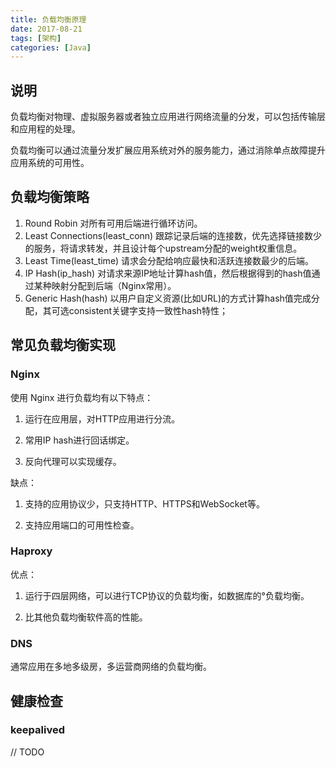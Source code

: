 ```yaml
---
title: 负载均衡原理
date: 2017-08-21
tags: [架构]
categories: [Java]
---
```


## 说明

负载均衡对物理、虚拟服务器或者独立应用进行网络流量的分发，可以包括传输层和应用程的处理。

负载均衡可以通过流量分发扩展应用系统对外的服务能力，通过消除单点故障提升应用系统的可用性。

## 负载均衡策略

1. Round Robin
    对所有可用后端进行循环访问。
2. Least Connections(least_conn)
    跟踪记录后端的连接数，优先选择链接数少的服务，将请求转发，并且设计每个upstream分配的weight权重信息。
3. Least Time(least_time)
    请求会分配给响应最快和活跃连接数最少的后端。
4. IP Hash(ip_hash)
    对请求来源IP地址计算hash值，然后根据得到的hash值通过某种映射分配到后端（Nginx常用）。
5. Generic Hash(hash)
    以用户自定义资源(比如URL)的方式计算hash值完成分配，其可选consistent关键字支持一致性hash特性；

## 常见负载均衡实现

### Nginx

使用 Nginx 进行负载均有以下特点：

1. 运行在应用层，对HTTP应用进行分流。

2. 常用IP hash进行回话绑定。

3. 反向代理可以实现缓存。

缺点：
1. 支持的应用协议少，只支持HTTP、HTTPS和WebSocket等。

2. 支持应用端口的可用性检查。

### Haproxy

优点：

1. 运行于四层网络，可以进行TCP协议的负载均衡，如数据库的°负载均衡。

2. 比其他负载均衡软件高的性能。

### DNS

通常应用在多地多级房，多运营商网络的负载均衡。

## 健康检查

### keepalived

// TODO